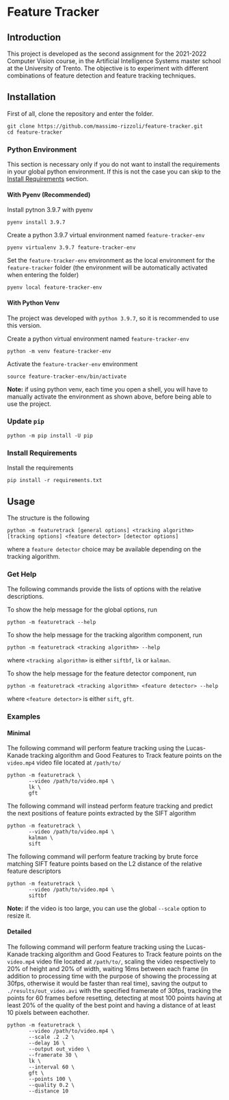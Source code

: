 # Feature Tracker

## Introduction

This project is developed as the second assignment for the 2021-2022 Computer Vision course, in the Artificial Intelligence Systems master school at the University of Trento.
The objective is to experiment with different combinations of feature detection and feature tracking techniques.

## Installation

First of all, clone the repository and enter the folder.

```
git clone https://github.com/massimo-rizzoli/feature-tracker.git
cd feature-tracker
```

### Python Environment

This section is necessary only if you do not want to install the requirements in your global python environment.
If this is not the case you can skip to the [Install Requirements](#install-requirements) section.

#### With Pyenv (Recommended)

Install pytnon 3.9.7 with pyenv

```
pyenv install 3.9.7
```

Create a python 3.9.7 virtual environment named `feature-tracker-env`

```
pyenv virtualenv 3.9.7 feature-tracker-env
```

Set the `feature-tracker-env` environment as the local environment for the `feature-tracker` folder (the environment will be automatically activated when entering the folder)

```
pyenv local feature-tracker-env
```

#### With Python Venv

The project was developed with `python 3.9.7`, so it is recommended to use this version.

Create a python virtual environment named `feature-tracker-env`

```
python -m venv feature-tracker-env
```

Activate the `feature-tracker-env` environment

```
source feature-tracker-env/bin/activate
```

**Note:** if using python venv, each time you open a shell, you will have to manually activate the environment as shown above, before being able to use the project.

### Update `pip`

```
python -m pip install -U pip
```

### Install Requirements

Install the requirements

```
pip install -r requirements.txt
```

## Usage

The structure is the following

```
python -m featuretrack [general options] <tracking algorithm> [tracking options] <feature detector> [detector options]
```

where a `feature detector` choice may be available depending on the tracking algorithm.

### Get Help

The following commands provide the lists of options with the relative descriptions.

To show the help message for the global options, run

```
python -m featuretrack --help
```

To show the help message for the tracking algorithm component, run

```
python -m featuretrack <tracking algorithm> --help
```

where `<tracking algorithm>` is either `siftbf`, `lk` or `kalman`.

To show the help message for the feature detector component, run

```
python -m featuretrack <tracking algorithm> <feature detector> --help
```

where `<feature detector>` is either `sift`, `gft`.

### Examples

#### Minimal

The following command will perform feature tracking using the Lucas-Kanade tracking algorithm and Good Features to Track feature points on the `video.mp4` video file located at `/path/to/`

```
python -m featuretrack \
       --video /path/to/video.mp4 \
       lk \
       gft
```

The following command will instead perform feature tracking and predict the next positions of feature points extracted by the SIFT algorithm

```
python -m featuretrack \
       --video /path/to/video.mp4 \
       kalman \
       sift
```

The following command will perform feature tracking by brute force matching SIFT feature points based on the L2 distance of the relative feature descriptors

```
python -m featuretrack \
       --video /path/to/video.mp4 \
       siftbf
```

**Note:** if the video is too large, you can use the global `--scale` option to resize it.


#### Detailed

The following command will perform feature tracking using the Lucas-Kanade tracking algorithm and Good Features to Track feature points on the `video.mp4` video file located at `/path/to/`, scaling the video respectively to 20% of height and 20% of width, waiting 16ms between each frame (in addition to processing time with the purpose of showing the processing at 30fps, otherwise it would be faster than real time), saving the output to `./results/out_video.avi` with the specified framerate of 30fps, tracking the points for 60 frames before resetting, detecting at most 100 points having at least 20% of the quality of the best point and having a distance of at least 10 pixels between eachother.

```
python -m featuretrack \
       --video /path/to/video.mp4 \
       --scale .2 .2 \
       --delay 16 \
       --output out_video \
       --framerate 30 \
       lk \
       --interval 60 \
       gft \
       --points 100 \
       --quality 0.2 \
       --distance 10
```
